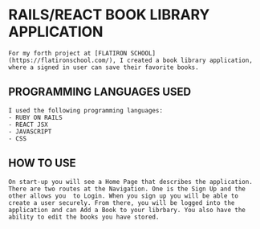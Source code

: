 # RAILS/REACT BOOK LIBRARY APPLICATION
    For my forth project at [FLATIRON SCHOOL](https://flatironschool.com/), I created a book library application, where a signed in user can save their favorite books. 

## PROGRAMMING LANGUAGES USED
    I used the following programming languages:
    - RUBY ON RAILS
    - REACT JSX
    - JAVASCRIPT
    - CSS
## HOW TO USE
    On start-up you will see a Home Page that describes the application. There are two routes at the Navigation. One is the Sign Up and the other allows you  to Login. When you sign up you will be able to create a user securely. From there, you will be logged into the application and can Add a Book to your librbary. You also have the ability to edit the books you have stored. 
